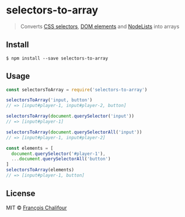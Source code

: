 # selectors-to-array

> Converts [CSS selectors](https://developer.mozilla.org/en-US/docs/Web/CSS/CSS_Selectors), [DOM elements](https://developer.mozilla.org/en-US/docs/Web/HTML/Element) and [NodeLists](https://developer.mozilla.org/en-US/docs/Web/API/NodeList) into arrays

## Install

```console
$ npm install --save selectors-to-array
```

## Usage

```js
const selectorsToArray = require('selectors-to-array')

selectorsToArray('input, button')
// => [input#player-1, input#player-2, button]

selectorsToArray(document.querySelector('input'))
// => [input#player-1]

selectorsToArray(document.querySelectorAll('input'))
// => [input#player-1, input#player-2]

const elements = [
  document.querySelector('#player-1'),
  ...document.querySelectorAll('button')
]
selectorsToArray(elements)
// => [input#player-1, button]
```

## License

MIT © [François Chalifour](http://francoischalifour.com)
